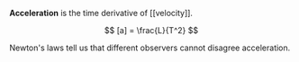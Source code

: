 **Acceleration** is the time derivative of [[velocity]].

$$
[a] = \frac{L}{T^2}
$$

Newton's laws tell us that different observers cannot disagree acceleration.

